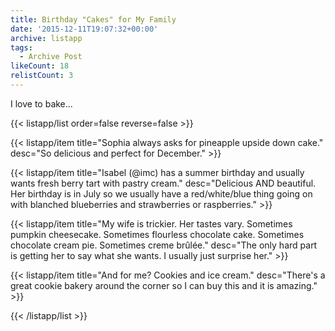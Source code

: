 ```yaml
---
title: Birthday "Cakes" for My Family
date: '2015-12-11T19:07:32+00:00'
archive: listapp
tags: 
  - Archive Post
likeCount: 18
relistCount: 3
---
```


I love to bake...

<!--more-->

{{< listapp/list order=false reverse=false >}}

   {{< listapp/item title="Sophia always asks for pineapple upside down cake."
      desc="So delicious and perfect for December." >}}

   {{< listapp/item title="Isabel (@imc) has a summer birthday and usually wants fresh berry tart with pastry cream."
      desc="Delicious AND beautiful. Her birthday is in July so we usually have a red/white/blue thing going on with blanched blueberries and strawberries or raspberries." >}}

   {{< listapp/item title="My wife is trickier. Her tastes vary. Sometimes pumpkin cheesecake. Sometimes flourless chocolate cake. Sometimes chocolate cream pie. Sometimes creme brûlée."
      desc="The only hard part is getting her to say what she wants. I usually just surprise her." >}}

   {{< listapp/item title="And for me? Cookies and ice cream."
      desc="There's a great cookie bakery around the corner so I can buy this and it is amazing." >}}

{{< /listapp/list >}}
